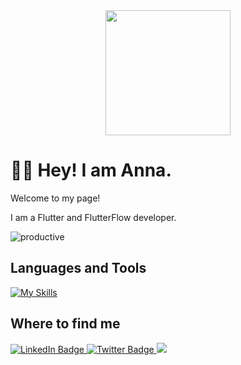 <div id="header" align="center">
  <img src="https://media.giphy.com/media/1NYkJ0wTvncdXV5dN5/giphy.gif" width="200"/>
</div>

# 🐱‍💻 Hey! I am Anna.

Welcome to my page!

I am a Flutter and FlutterFlow developer.

![productive](https://user-images.githubusercontent.com/107339701/211189626-a35567a0-f9de-4be1-a2bd-ae8c9cf12eca.gif)

## Languages and Tools

[![My Skills](https://skillicons.dev/icons?i=dart,flutter,figma,firebase,linux,py,r,tensorflow,vscode,androidstudio&perline=5)](https://skillicons.dev)


## Where to find me

<div id="badges">
  <a href="https://www.linkedin.com/in/chrombio/">
    <img src="https://img.shields.io/badge/LinkedIn-blue?style=for-the-badge&logo=linkedin&logoColor=white" alt="LinkedIn Badge"/>
  </a>
  <a href="https://twitter.com/chrombio2001">
    <img src="https://img.shields.io/badge/Twitter-blue?style=for-the-badge&logo=twitter&logoColor=white" alt="Twitter Badge"/>
  </a>
  <a href="https://t.me/chrombio">
    <img src="https://img.shields.io/badge/Telegram-blue?logo=telegram&logoColor=white&style=for-the-badge"/>
  </a>
</div>

